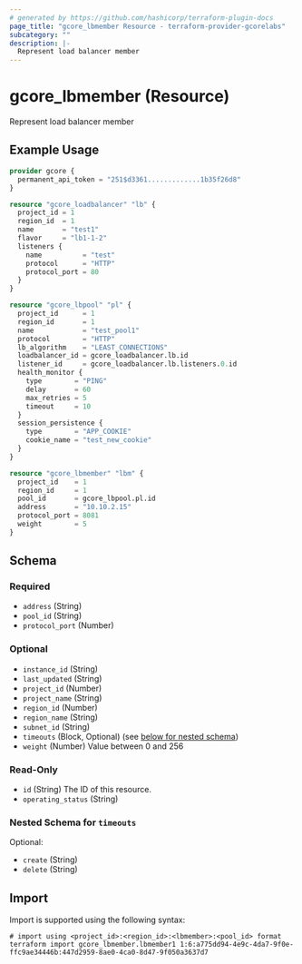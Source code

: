 ```yaml
---
# generated by https://github.com/hashicorp/terraform-plugin-docs
page_title: "gcore_lbmember Resource - terraform-provider-gcorelabs"
subcategory: ""
description: |-
  Represent load balancer member
---
```


# gcore_lbmember (Resource)

Represent load balancer member

## Example Usage

```terraform
provider gcore {
  permanent_api_token = "251$d3361.............1b35f26d8"
}

resource "gcore_loadbalancer" "lb" {
  project_id = 1
  region_id  = 1
  name       = "test1"
  flavor     = "lb1-1-2"
  listeners {
    name          = "test"
    protocol      = "HTTP"
    protocol_port = 80
  }
}

resource "gcore_lbpool" "pl" {
  project_id      = 1
  region_id       = 1
  name            = "test_pool1"
  protocol        = "HTTP"
  lb_algorithm    = "LEAST_CONNECTIONS"
  loadbalancer_id = gcore_loadbalancer.lb.id
  listener_id     = gcore_loadbalancer.lb.listeners.0.id
  health_monitor {
    type        = "PING"
    delay       = 60
    max_retries = 5
    timeout     = 10
  }
  session_persistence {
    type        = "APP_COOKIE"
    cookie_name = "test_new_cookie"
  }
}

resource "gcore_lbmember" "lbm" {
  project_id    = 1
  region_id     = 1
  pool_id       = gcore_lbpool.pl.id
  address       = "10.10.2.15"
  protocol_port = 8081
  weight        = 5
}
```

<!-- schema generated by tfplugindocs -->
## Schema

### Required

- `address` (String)
- `pool_id` (String)
- `protocol_port` (Number)

### Optional

- `instance_id` (String)
- `last_updated` (String)
- `project_id` (Number)
- `project_name` (String)
- `region_id` (Number)
- `region_name` (String)
- `subnet_id` (String)
- `timeouts` (Block, Optional) (see [below for nested schema](#nestedblock--timeouts))
- `weight` (Number) Value between 0 and 256

### Read-Only

- `id` (String) The ID of this resource.
- `operating_status` (String)

<a id="nestedblock--timeouts"></a>
### Nested Schema for `timeouts`

Optional:

- `create` (String)
- `delete` (String)

## Import

Import is supported using the following syntax:

```shell
# import using <project_id>:<region_id>:<lbmember>:<pool_id> format
terraform import gcore_lbmember.lbmember1 1:6:a775dd94-4e9c-4da7-9f0e-ffc9ae34446b:447d2959-8ae0-4ca0-8d47-9f050a3637d7
```
